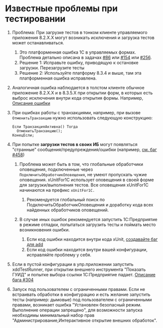# Известные проблемы при тестировании

1. Проблема: При загрузке тестов в тонком клиенте управляемого приложения 8.2.Х.Х могут возникать исключения и загрузка тестов может останавливаться.
   1. Это платформенная ошибка 1С в управляемых формах. Проблема детально описана в задачах [#86](https://github.com/xDrivenDevelopment/xUnitFor1C/issues/86) или [#154](https://github.com/xDrivenDevelopment/xUnitFor1C/issues/154) или [#256](https://github.com/xDrivenDevelopment/xUnitFor1C/issues/256).
   1. Решение 1: Исправьте ошибку, приводящую к остановке загрузки. Перезагрузите тесты
   1. Решение 2: Используйте платформу 8.3.4 и выше, там эта платформенная ошибка исправлена.

1. Аналогичная ошибка наблюдается в толстом клиенте обычное приложение 8.2.Х.Х и в 8.3.5.Х при открытии форм, в которых есть выброс исключения внутри кода открытия формы. Например, [Описание ошибки](http://xdd.silverbulleters.org/t/kak-pojmat-padenie-v-pri-otkrytii-formy/111/6)

1. При ошибках работы с транзакциями, например, при вызове `ОтменитьТранзакцию` нужно использовать следующую конструкцию:

    ```bsl
    Если ТранзакцияАктивна() Тогда
      ОтменитьТранзакцию();
    КонецЕсли;
    ```

1. При попытке **загрузки тестов в своих ИБ** могут появляться "странные" сообщения/предупреждения/ошибки (например, [см. баг #458](https://github.com/xDrivenDevelopment/xUnitFor1C/issues/458))
    1. Проблема может быть в том, что глобальные обработчики оповещения, подключенные через `ПодключитьОбработчикОповещения`, не умеют пропускать чужие оповещения. xUnitFor1C использует оповещения в своей форме для загрузки/выполнения тестов. Все оповещения xUnitFor1C начинаются на префикс `xUnitFor1C.`

        1. Рекомендуется глобальный поиск по ПодключитьОбработчикОповещения и доработку кода всех найденных обработчиков оповещений.

    1. В случае иных ошибок рекомендуется запустить 1С:Предприятие в режиме отладки, попытаться загрузить тесты и поймать место возникновения ошибки.
        1. Если код ошибки находится внутри кода xUnit, [создавайте баг для add](https://github.com/vanessa-opensource/add/issues/new)
        1. Если код ошибки находится внутри вашей конфигурации, исправляйте проблему у себя.

1. Если в пустой конфигурации в упр.приложении запустить xddTestRunner, при открытии внешнего инструмента "Показать ГУИД" и попытке выбора ссылки 1С:Предприятие падает. [Описание бага #304](https://github.com/xDrivenDevelopment/xUnitFor1C/issues/304)

1. Запуск под пользователем с ограниченными правами. Если не встраивать обработки в конфигурацию и есть желание запустить тесты (например: дымовые) под пользователем с ограниченными правами, возникает ошибка "Установлен безопасный режим. Выполнение операции запрещено", для возможности запуска необходимы минимальный набор прав "Администрирование,Интерактивное открытие внешних обработок".
